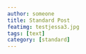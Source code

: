 ```yaml
---
author: someone
title: Standard Post
featimg: testjessa3.jpg
tags: [text]
category: [standard]
---
```

